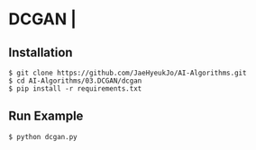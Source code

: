 # DCGAN |

## Installation
    $ git clone https://github.com/JaeHyeukJo/AI-Algorithms.git
    $ cd AI-Algorithms/03.DCGAN/dcgan
    $ pip install -r requirements.txt


## Run Example
```
$ python dcgan.py
```
